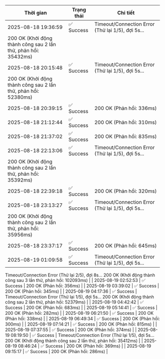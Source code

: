 | Thời gian | Trạng thái | Chi tiết |
|---|---|---|
| 2025-08-18 19:36:59 | ✅ Success | Timeout/Connection Error (Thử lại 1/5), đợi 5s...
200 OK (Khởi động thành công sau 2 lần thử, phản hồi: 35432ms) |
| 2025-08-18 20:15:48 | ✅ Success | Timeout/Connection Error (Thử lại 1/5), đợi 5s...
200 OK (Khởi động thành công sau 2 lần thử, phản hồi: 52380ms) |
| 2025-08-18 20:39:15 | ✅ Success | 200 OK (Phản hồi: 336ms) |
| 2025-08-18 21:12:44 | ✅ Success | 200 OK (Phản hồi: 310ms) |
| 2025-08-18 21:37:02 | ✅ Success | 200 OK (Phản hồi: 835ms) |
| 2025-08-18 22:13:06 | ✅ Success | Timeout/Connection Error (Thử lại 1/5), đợi 5s...
200 OK (Khởi động thành công sau 2 lần thử, phản hồi: 35392ms) |
| 2025-08-18 22:39:18 | ✅ Success | 200 OK (Phản hồi: 320ms) |
| 2025-08-18 23:13:27 | ✅ Success | Timeout/Connection Error (Thử lại 1/5), đợi 5s...
200 OK (Khởi động thành công sau 2 lần thử, phản hồi: 35956ms) |
| 2025-08-18 23:37:17 | ✅ Success | 200 OK (Phản hồi: 645ms) |
| 2025-08-19 01:09:58 | ✅ Success | Timeout/Connection Error (Thử lại 1/5), đợi 5s...
Timeout/Connection Error (Thử lại 2/5), đợi 8s...
200 OK (Khởi động thành công sau 3 lần thử, phản hồi: 102093ms) |
| 2025-08-19 02:52:53 | ✅ Success | 200 OK (Phản hồi: 356ms) |
| 2025-08-19 03:39:02 | ✅ Success | 200 OK (Phản hồi: 345ms) |
| 2025-08-19 04:17:36 | ✅ Success | Timeout/Connection Error (Thử lại 1/5), đợi 5s...
200 OK (Khởi động thành công sau 2 lần thử, phản hồi: 52379ms) |
| 2025-08-19 04:42:42 | ✅ Success | 200 OK (Phản hồi: 683ms) |
| 2025-08-19 05:14:41 | ✅ Success | 200 OK (Phản hồi: 282ms) |
| 2025-08-19 06:21:50 | ✅ Success | 200 OK (Phản hồi: 338ms) |
| 2025-08-19 06:49:34 | ✅ Success | 200 OK (Phản hồi: 300ms) |
| 2025-08-19 07:14:21 | ✅ Success | 200 OK (Phản hồi: 815ms) |
| 2025-08-19 07:37:55 | ✅ Success | 200 OK (Phản hồi: 374ms) |
| 2025-08-19 08:19:50 | ✅ Success | Timeout/Connection Error (Thử lại 1/5), đợi 5s...
200 OK (Khởi động thành công sau 2 lần thử, phản hồi: 35412ms) |
| 2025-08-19 08:46:24 | ✅ Success | 200 OK (Phản hồi: 369ms) |
| 2025-08-19 09:15:17 | ✅ Success | 200 OK (Phản hồi: 286ms) |
